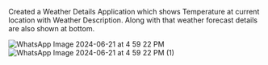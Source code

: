 Created a Weather Details Application which shows Temperature at current location with Weather Description. Along with that weather forecast details are also shown at bottom.



![WhatsApp Image 2024-06-21 at 4 59 22 PM](https://github.com/DijasmitPatil/WeatherDetails/assets/89687345/c4bd68ca-c05c-4bf2-a6d5-b84e8dd88875)
![WhatsApp Image 2024-06-21 at 4 59 22 PM (1)](https://github.com/DijasmitPatil/WeatherDetails/assets/89687345/2fed6bc4-b0c7-4b74-86e7-f4c33f4c4af0)
